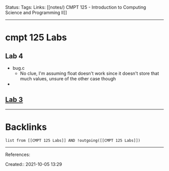 
Status: 
Tags: 
Links: [[notes/) CMPT 125 - Introduction to Computing Science and Programming II]]
___
# cmpt 125 Labs
## Lab 4
- bug.c
	- No clue, I'm assuming float doesn't work since it doesn't store that much values, unsure of the other case though
- 
## [Lab 3](https://www.cs.sfu.ca/~ishinkar/teaching/fall21/cmpt125/tutorials/Tutorial03/lab03.pdf)
___
# Backlinks
```dataview
list from [[CMPT 125 Labs]] AND !outgoing([[CMPT 125 Labs]])
```
___
References:

Created:: 2021-10-05 13:29
